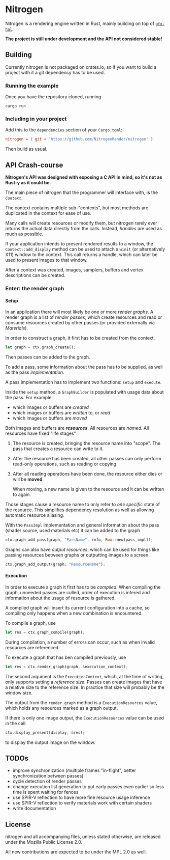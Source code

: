 # Nitrogen

Nitrogen is a rendering engine written in Rust, mainly building on top of [`gfx-hal`](https://github.com/gfx-rs/gfx).

**The project is still under development and the API not considered stable!**


## Building

Currently nitrogen is not packaged on crates.io, so if you want to build a project with it a
git dependency has to be used.

### Running the example

Once you have the repository cloned, running

```
cargo run
```

### Including in your project

Add this to the `dependencies` section of your `Cargo.toml`:

```toml
nitrogen = { git = "https://github.com/NitrogenRender/nitrogen" }
```

Then build as usual.


## API Crash-course

**Nitrogen's API was designed with exposing a C API in mind, so it's not as Rust-y as it could be.**

The main piece of nitrogen that the programmer will interface with, is the *`Context`*.

The context contains multiple sub-"contexts", but most methods are duplicated in the context for ease of use.

Many calls will create resources or modify them, but nitrogen rarely ever returns the actual data directly from the calls.
Instead, *handles* are used as much as possible.

If your application intends to present rendered results to a window, the `Context::add_display` method can be used to attach
a `winit` (or alternatively X11) window to the context. This call returns a handle, which can later be used to present images to that window.

After a context was created, images, samplers, buffers and vertex descriptions can be created.

### Enter: the render graph

#### Setup

In an application there will most likely be one or more *render graphs*. A render graph is a list of *render passes*,
which create resources and read or consume resources created by other passes (or provided externally via *Materials*).

In order to construct a graph, it first has to be created from the context.

```rust
let graph = ctx.graph_create();
```

Then passes can be added to the graph.

To add a pass, some information about the pass has to be supplied, as well as the pass *implementation*.

A pass implementation has to implement two functions: `setup` and `execute`.

Inside the `setup` method, a `GraphBuilder` is populated with usage data about the pass. For example:
 - which images or buffers are *created*
 - which images or buffers are *written* to, or *read*
 - which images or buffers are *moved*

Both images and buffers are ***resources***. All resources are *named*.
All resources have fixed "life stages"

 1) The resource is created, bringing the resource name into "scope". The pass that creates a resource can write to it.
 2) After the resource has been created, all other passes can only perform read-only operations, such as reading or copying.
 3) After all reading operations have been done, the resource either dies or will be **moved**.
    
    When moving, a new name is given to the resource and it can be written to again.

Those stages cause a resource name to only refer to *one specific* state of the resource.
This simplifies dependency resolution as well as allowing automatic resource aliasing.

With the `PassImpl` implementation and general information about the pass (shader source, used materials etc)
it can be added to the graph

```rust
ctx.graph_add_pass(graph, "PassName", info, Box::new(pass_impl));
```

Graphs can also have *output resources*, which can be used for things like passing resources between graphs or outputting
images to a screen.

```rust
ctx.graph_add_output(graph, "ResourceName");
```

#### Execution

In order to execute a graph it first has to be *compiled*. When compiling the graph, unneeded passes are culled, order of execution is infered
and information about the usage of resource is gathered.

A compiled graph will insert its current configuration into a cache, so compiling only happens when a new combination is encountered.

To compile a graph, use 

```rust
let res = ctx.graph_compile(graph);
```

During compilation, a number of errors can occur, such as when invalid resources are referenced.

To execute a graph that has ben compiled previously, use

```rust
let res = ctx.render_graph(graph, &execution_context);
```

The second argument is the `ExecutionContext`, which, at the time of writing, only supports setting a *reference size*.
Passes can create images that have a relative size to the reference size. In practice that size will probably be the window size.

The output from the `render_graph` method is a `ExecutionResources` value, which holds any resources marked as a graph output.

If there is only one image output, the `ExecutionResources` value can be used in  the call

```rust
ctx.display_present(display, &res);
```

to display the output image on the window.


## TODOs

 - improve synchronization (multiple frames "in-flight", better synchronization between passes)
 - cycle detection of render passes
 - change execution list generation to put early passes even earlier so less time is spent waiting for fences
 - use SPIR-V reflection to have more fine resource usage inference
 - use SPIR-V reflection to verify materials work with certain shaders
 - write documentation 
 
## License

nitrogen and all accompanying files, unless stated otherwise, are released under the Mozilla Public License 2.0.

All new contributions are expected to be under the MPL 2.0 as well.


